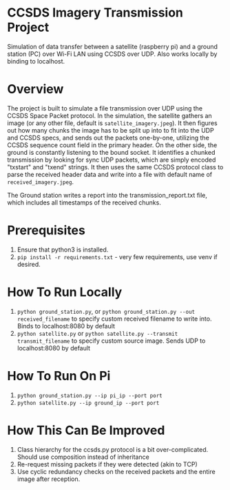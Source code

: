 # CCSDS Imagery Transmission Project
Simulation of data transfer between a satellite (raspberry pi) and a ground station (PC) over Wi-Fi LAN using CCSDS over UDP.
Also works locally by binding to localhost.

# Overview

The project is built to simulate a file transmission over UDP using the CCSDS Space Packet protocol. In the simulation, the satellite gathers an image (or any other file, default is `satellite_imagery.jpeg`).
It then figures out how many chunks the image has to be split up into to fit into the UDP and CCSDS specs, and sends out the packets one-by-one, utilizing the CCSDS sequence count field in the primary header.
On the other side, the ground is constantly listening to the bound socket. It identifies a chunked transmission by looking for sync UDP packets, which are simply encoded "txstart" and "txend" strings. It then uses
the same CCSDS protocol class to parse the received header data and write into a file with default name of `received_imagery.jpeg`.

The Ground station writes a report into the transmission_report.txt file, which includes all timestamps of the received chunks.

# Prerequisites
1. Ensure that python3 is installed.
2. `pip install -r requirements.txt` - very few requirements, use venv if desired.

# How To Run Locally
1. `python ground_station.py`, or `python ground_station.py --out received_filename` to specify custom received filename to write into. Binds to localhost:8080 by default
2. `python satellite.py` or `python satellite.py --transmit transmit_filename` to specify custom source image. Sends UDP to localhost:8080 by default

# How To Run On Pi
1. `python ground_station.py --ip pi_ip --port port`
2. `python satellite.py --ip ground_ip --port port`

# How This Can Be Improved
1. Class hierarchy for the ccsds.py protocol is a bit over-complicated. Should use composition instead of inheritance
2. Re-request missing packets if they were detected (akin to TCP)
3. Use cyclic redundancy checks on the received packets and the entire image after reception.